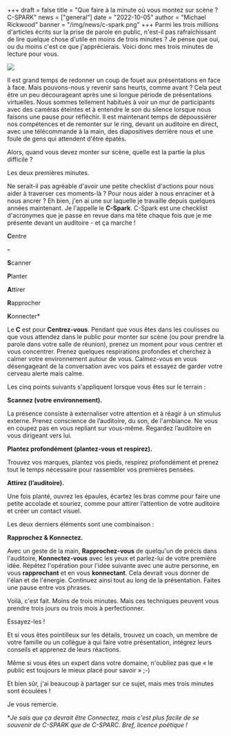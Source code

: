 +++
draft = false
title = "Que faire à la minute où vous montez sur scène ? C-SPARK"
news = ["general"]
date = "2022-10-05"
author = "Michael Rickwood"
banner = "/img/news/c-spark.png"
+++
Parmi les trois millions d'articles écrits sur la prise de parole en public, n'est-il pas rafraîchissant de lire quelque chose d'utile en moins de trois minutes ? Je pense que oui, ou du moins c'est ce que j'apprécierais. Voici donc mes trois minutes de lecture pour vous.

![](/img/news/c-spark.png)

Il est grand temps de redonner un coup de fouet aux présentations en face à face. Mais pouvons-nous y revenir sans heurts, comme avant ? Cela peut être un peu décourageant après une si longue période de présentations virtuelles. Nous sommes tellement habitués à voir un mur de participants avec des caméras éteintes et à entendre le son du silence lorsque nous faisons une pause pour réfléchir. Il est maintenant temps de dépoussiérer nos compétences et de remonter sur le ring, devant un auditoire en direct, avec une télécommande à la main, des diapositives derrière nous et une foule de gens qui attendent d'être épatés.

Alors, quand vous devez monter sur scène, quelle est la partie la plus difficile ? 

Les deux premières minutes. 

Ne serait-il pas agréable d'avoir une petite checklist d'actions pour nous aider à traverser ces moments-là ? Pour nous aider à nous enraciner et à nous ancrer ? Eh bien, j'en ai une sur laquelle je travaille depuis quelques années maintenant. Je l'appelle le **C-Spark**. C-Spark est une checklist d'acronymes que je passe en revue dans ma tête chaque fois que je me présente devant un auditoire - et ça marche !

**C**entre 

**\-**

**S**canner

**P**lanter

**A**ttirer

**R**approcher

**K**onnecter*

Le **C** est pour **Centrez-vous**. Pendant que vous êtes dans les coulisses ou que vous attendez dans le public pour monter sur scène (ou pour prendre la parole dans votre salle de réunion), prenez un moment pour vous centrer et vous concentrer. Prenez quelques respirations profondes et cherchez à calmer votre environnement autour de vous. Calmez-vous en vous désengageant de la conversation avec vos pairs et essayez de garder votre cerveau alerte mais calme. 

Les cinq points suivants s'appliquent lorsque vous êtes sur le terrain : 

**Scannez (votre environnement).**

La présence consiste à externaliser votre attention et à réagir à un stimulus externe. Prenez conscience de l’auditoire, du son, de l'ambiance. Ne vous en coupez pas en vous repliant sur vous-même. Regardez l’auditoire en vous dirigeant vers lui. 

**Plantez profondément (plantez-vous et respirez).**

Trouvez vos marques, plantez vos pieds, respirez profondément et prenez tout le temps nécessaire pour rassembler vos premières pensées. 

**Attirez (l’auditoire).**

Une fois planté, ouvrez les épaules, écartez les bras comme pour faire une petite accolade et souriez, comme pour attirer l’attention de votre auditoire et créer un contact visuel. 

Les deux derniers éléments sont une combinaison :

**Rapprochez & Konnectez.**

Avec un geste de la main, **Rapprochez-vous** de quelqu'un de précis dans l'auditoire, **Konnectez-vous** avec les yeux et parlez-lui de votre première idée. Répétez l'opération pour l'idée suivante avec une autre personne, en vous **rapprochant** et en vous **konnectant**. Cela devrait vous donner de l'élan et de l'énergie. Continuez ainsi tout au long de la présentation. Faites une pause entre vos phrases.

Voilà, c'est fait. Moins de trois minutes. Mais ces techniques peuvent vous prendre trois jours ou trois mois à perfectionner. 

Essayez-les ! 

Et si vous êtes pointilleux sur les détails, trouvez un coach, un membre de votre famille ou un collègue à qui faire votre présentation, intégrez leurs conseils et apprenez de leurs réactions.

Même si vous êtes un expert dans votre domaine, n'oubliez pas que « le public est toujours le mieux placé pour savoir » ;-)

Et bien sûr, j'ai beaucoup à partager sur ce sujet, mais mes trois minutes sont écoulées !

Je vous remercie.

\**Je sais que ça devrait être Connectez, mais c'est plus facile de se souvenir de C-SPARK que de C-SPARC. Bref, licence poétique !*